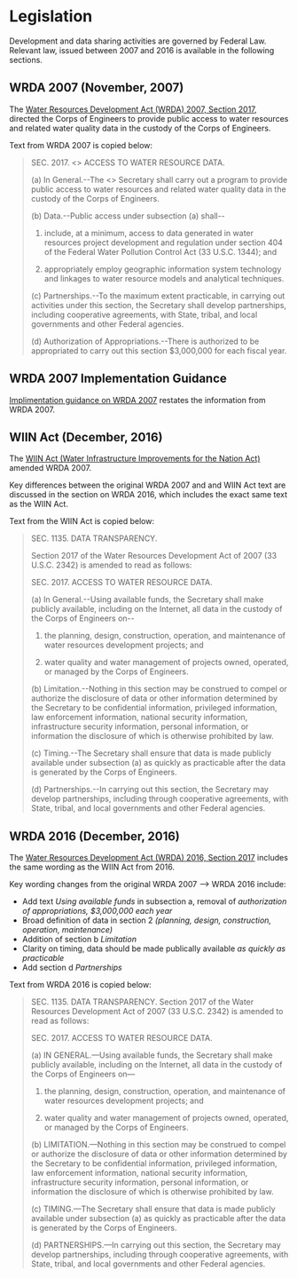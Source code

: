 # Legislation

Development and data sharing activities are governed by Federal Law. Relevant law, issued between 2007 and 2016 is available in the following sections.

## WRDA 2007 (November, 2007)

The [Water Resources Development Act (WRDA) 2007, Section 2017](https://www.congress.gov/bill/110th-congress/house-bill/1495/text), directed the Corps of Engineers to provide public access to water resources and related water quality data in the custody of the Corps of Engineers.

Text from WRDA 2007 is copied below:

> SEC. 2017. <> ACCESS TO WATER RESOURCE DATA.
>
> (a) In General.--The <> Secretary shall carry out a program to provide public access to water resources and related water quality data in the custody of the Corps of Engineers.
>
> (b) Data.--Public access under subsection (a) shall--
>
> 1.  include, at a minimum, access to data generated in water
>     resources project development and regulation under section 404
>     of the Federal Water Pollution Control Act (33 U.S.C. 1344); and
>
> 2.  appropriately employ geographic information system
>     technology and linkages to water resource models and analytical
>     techniques.
>
> (c) Partnerships.--To the maximum extent practicable, in carrying out activities under this section, the Secretary shall develop partnerships, including cooperative agreements, with State, tribal, and local governments and other Federal agencies.
>
> (d) Authorization of Appropriations.--There is authorized to be appropriated to carry out this section $3,000,000 for each fiscal year.

## WRDA 2007 Implementation Guidance

[Implimentation guidance on WRDA 2007](https://usace.contentdm.oclc.org/utils/getfile/collection/p16021coll5/id/35785) restates the information from WRDA 2007.

## WIIN Act (December, 2016)

The [WIIN Act (Water Infrastructure Improvements for the Nation Act)](https://www.congress.gov/bill/114th-congress/senate-bill/612/text) amended WRDA 2007.

Key differences between the original WRDA 2007 and and WIIN Act text are discussed in the section on WRDA 2016, which includes the exact same text as the WIIN Act.

Text from the WIIN Act is copied below:

> SEC. 1135. DATA TRANSPARENCY.
>
> Section 2017 of the Water Resources Development Act of 2007 (33
> U.S.C. 2342) is amended to read as follows:
>
> SEC. 2017. ACCESS TO WATER RESOURCE DATA.
>
> (a) In General.--Using available funds, the Secretary shall make
> publicly available, including on the Internet, all data in the custody
> of the Corps of Engineers on--
>
> 1.  the planning, design, construction, operation, and maintenance of water resources development projects; and
>
> 2.  water quality and water management of projects owned, operated, or managed by the Corps of Engineers.
>
> (b) Limitation.--Nothing in this section may be construed to compel or
> authorize the disclosure of data or other information
> determined by the Secretary to be confidential information, privileged
> information, law enforcement information, national security information,
> infrastructure security information, personal information, or
> information the disclosure of which is otherwise prohibited by law.
>
> (c) Timing.--The Secretary shall ensure that data is made publicly available under subsection (a) as quickly as practicable after the data is generated by the Corps of Engineers.
>
> (d) Partnerships.--In carrying out this section, the Secretary may
> develop partnerships, including through cooperative agreements, with
> State, tribal, and local governments and other Federal agencies.

## WRDA 2016 (December, 2016)

The [Water Resources Development Act (WRDA) 2016, Section 2017](https://www.congress.gov/114/plaws/publ322/PLAW-114publ322.pdf) includes the same wording as the WIIN Act from 2016.

Key wording changes from the original WRDA 2007 --> WRDA 2016 include:

- Add text _Using available funds_ in subsection a, removal of _authorization of appropriations, $3,000,000 each year_
- Broad definition of data in section 2 _(planning, design, construction, operation, maintenance)_
- Addition of section b _Limitation_
- Clarity on timing, data should be made publically available _as quickly as practicable_
- Add section d _Partnerships_

Text from WRDA 2016 is copied below:

> SEC. 1135. DATA TRANSPARENCY.
> Section 2017 of the Water Resources Development Act of 2007
> (33 U.S.C. 2342) is amended to read as follows:
>
> SEC. 2017. ACCESS TO WATER RESOURCE DATA.
>
> (a) IN GENERAL.—Using available funds, the Secretary shall
> make publicly available, including on the Internet, all data in
> the custody of the Corps of Engineers on—
>
> 1. the planning, design, construction, operation, and
>    maintenance of water resources development projects; and
>
> 2. water quality and water management of projects
>    owned, operated, or managed by the Corps of Engineers.
>
> (b) LIMITATION.—Nothing in this section may be construed
> to compel or authorize the disclosure of data or other information
> determined by the Secretary to be confidential information, privileged information, law enforcement information, national security
> information, infrastructure security information, personal information, or information the disclosure of which is otherwise prohibited
> by law.
>
> (c) TIMING.—The Secretary shall ensure that data is made
> publicly available under subsection (a) as quickly as practicable
> after the data is generated by the Corps of Engineers.
>
> (d) PARTNERSHIPS.—In carrying out this section, the Secretary
> may develop partnerships, including through cooperative agreements, with State, tribal, and local governments and other Federal
> agencies.
